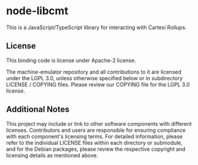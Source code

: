 # node-libcmt

This is a JavaScript/TypeScript library for interacting with Cartesi Rollups.

## License

This binding code is license under Apache-2 license.

The machine-emulator repository and all contributions to it are licensed under the LGPL 3.0, unless otherwise specified below or in subdirectory LICENSE / COPYING files. Please review our COPYING file for the LGPL 3.0 license.

## Additional Notes

This project may include or link to other software components with different licenses. Contributors and users are responsible for ensuring compliance with each component's licensing terms. For detailed information, please refer to the individual LICENSE files within each directory or submodule, and for the Debian packages, please review the respective copyright and licensing details as mentioned above.
